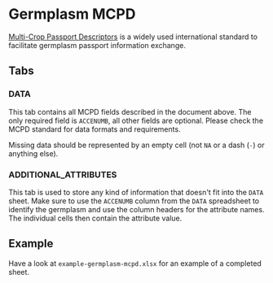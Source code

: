 # Germplasm MCPD

[Multi-Crop Passport Descriptors](https://www.bioversityinternational.org/e-library/publications/detail/faobioversity-multi-crop-passport-descriptors-v21-mcpd-v21/) is a widely used international standard to facilitate germplasm passport information exchange.

## Tabs

### DATA
This tab contains all MCPD fields described in the document above. The only required field is `ACCENUMB`, all other fields are optional.
Please check the MCPD standard for data formats and requirements.

Missing data should be represented by an empty cell (not `NA` or a dash (`-`) or anything else).

### ADDITIONAL_ATTRIBUTES
This tab is used to store any kind of information that doesn't fit into the `DATA` sheet. Make sure to use the `ACCENUMB` column from the `DATA` spreadsheet to identify the germplasm and use the column headers for the attribute names. The individual cells then contain the attribute value.

## Example
Have a look at `example-germplasm-mcpd.xlsx` for an example of a completed sheet.